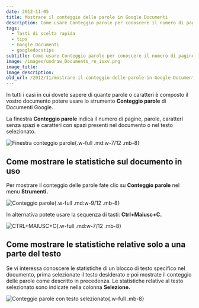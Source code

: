 ```yaml
---
date: 2012-11-05
title: Mostrare il conteggio delle parole in Google Documenti
description: Come usare Conteggio parole per conoscere il numero di pagine, parole, caratteri senza e con spazi in un documento di Google Docs.
tags:
  - Tasti di scelta rapida
  - tips
  - Google Documenti
  - googledocstips
subtitle: Come usare Conteggio parole per conoscere il numero di pagine, parole, caratteri senza e con spazi in un documento di Google Docs.
image: /images/undraw_Documents_re_isxv.png
image_title:
image_description:
old_url: /2012/11/mostrare-il-conteggio-delle-parole-in-Google-Documenti.html
---
```

In tutti i casi in cui dovete sapere di quante parole o caratteri è composto il vostro documento potere usare lo strumento **Conteggio parole** di Documenti Google.

La finestra **Conteggio parole** indica il numero di pagine, parole, caratteri senza spazi e caratteri con spazi presenti nel documento o nel testo selezionato.

![Finestra conteggio parole](/images/documenti-google-conteggio-parole.png 'La finestra Conteggio parole visualizza il numero di pagine, parole e caratteri (con o senza spazi)'){.w-full .md:w-7/12 .mb-8}

## Come mostrare le statistiche sul documento in uso
Per mostrare il conteggio delle parole fate clic su **Conteggio parole** nel menu **Strumenti.**

![Conteggio parole](/images/documenti-google-menu-conteggio-parole.png 'Per visualizzare le statistiche sul testo del documento fate clic su Conteggio parole dal menu Strumenti'){.w-full .md:w-9/12 .mb-8}

In alternativa potete usare la sequenza di tasti: **Ctrl+Maiusc+C.**

![CTRL+MAIUSC+C](/images/CTRL+MAIUSC+C.png 'Per mostra il conteggio delle parole è possibile usare la combinazione di tasti di scelta rapida CTRL+MAIUSC+C'){.w-full .md:w-7/12 .mb-8}

## Come mostrare le statistiche relative solo a una parte del testo

Se vi interessa conoscere le statistiche di un blocco di testo specifico nel documento, prima selezionate il testo desiderato e poi mostrate il conteggio delle parole come descritto in precedenza. Le statistiche relative al testo selezionato sono indicate nella colonna **Selezione.**

![Conteggio parole con testo selezionato](/images/documenti-google-conteggio-parole-testo-selezionato.png 'La colonna Seleziona mostra le statistiche relative al blocco di testo selezionato'){.w-full .mb-8}

